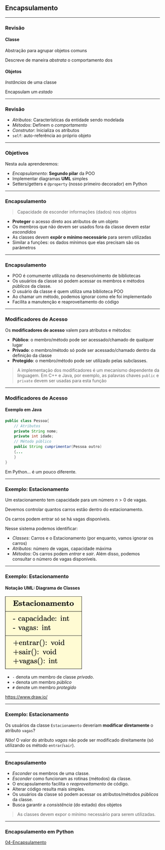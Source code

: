 ## Encapsulamento
---

### Revisão 

#### Classe
Abstração para agrupar objetos comuns

Descreve de maneira _abstrata_ o comportamento dos

#### Objetos 
*Instâncias* de uma classe

Encapsulam um _estado_

---

### Revisão 

- _Atributos_: Características da entidade sendo modelada
- _Métodos_: Definem o *comportamento*
- _Construtor_: Inicializa os atributos
- `self`: auto-referência ao próprio objeto

---

### Objetivos

Nesta aula aprenderemos:
  - _Encapsulamento_: __Segundo pilar__ da POO
  - Implementar diagramas __UML__ simples
  - Setters/getters e `@property` (nosso primeiro decorador)  em Python

---
### Encapsulamento

> Capacidade de esconder informações (dados) nos objetos

- __Proteger__ o acesso direto aos atributos de um objeto
- Os membros que não devem ser usados fora da classe devem estar *escondidos*
- As classes devem __expôr o mínimo necessário__ para serem utilizadas
-  Similar a funções: os dados mínimos que elas precisam são os parâmetros
---

### Encapsulamento

- POO é comumente utilizada no desenvolvimento de bibliotecas
- Os usuários da classe só podem acessar os membros e métodos  *públicos* da classe.
- O usuário da classe é quem utiliza uma biblioteca POO
- Ao chamar um método, podemos ignorar como ele foi implementado
- Facilita a manutenção e reaproveitamento do código

---

### Modificadores de Acesso

Os __modificadores de acesso__ valem para atributos e métodos:

- __Público__:  o membro/método pode ser acessado/chamado de qualquer lugar
- __Privado__: o membro/método só pode ser acessado/chamado  dentro da definição da classe
- __Protegido__: o membro/método pode ser utilizado pelas subclasses. 

> A implementação dos modificadores é um mecanismo dependente da linguagem. Em C++ e
Java, por exemplo, as palavras chaves `public` e `private` devem ser usadas
para esta função

---

### Modificadores de Acesso
#### Exemplo em Java

```java
public class Pessoa{
    // Atributos
    private String nome;
    private int idade;
    // Método público
    public String cumprimentar(Pessoa outro)
    {...
    }
}
```

Em Python... é um pouco diferente. 

---

### Exemplo: Estacionamento
Um estacionamento tem capacidade para um número $n>0$ de vagas. 

Devemos controlar quantos carros estão dentro do estacionamento. 

Os carros podem entrar só se há vagas disponíveis.

Nesse  sistema podemos identificar:
- _Classes_: Carros e o Estacionamento (por enquanto, vamos ignorar os carros)
- _Atributos_: número de vagas, capacidade máxima
- _Métodos_: Os carros podem _entrar_ e _sair_. Além disso, podemos consultar o número de vagas disponíveis.
--- 

### Exemplo: Estacionamento
#### Notação UML: Diagrama de Classes

<img src="img/uml.png" width=250 />

 - `-` denota um membro de classe _privado_.
 - `+` denota um membro _público_
 - `#` denote um membro  _protegido_

<https://www.draw.io/>

--- 
### Exemplo: Estacionamento
Os usuários da classe `Estacionamento` deveriam __modificar diretamente__  o atributo `vagas`? 

*Não!*   O valor do atributo _vagas_ não pode ser modificado direitamente (só utilizando os método `entrar`/`sair`).
<!-- .element: class="fragment" -->

---

### Encapsulamento
- *Esconder* os membros de uma classe.
- *Esconder* como funcionam as rotinas (métodos) da classe.
- O encapsulamento facilita o *reaproveitamento* de código.
- Alterar código resulta mais simples.
- Os usuários da classe só podem acessar os atributos/métodos *públicos* da classe.
- Busca garantir a *consistência* (do estado) dos objetos

> As classes devem expor o mínimo necessário para serem utilizadas.

---

### Encapsulamento em Python
[04-Encapsulamento](04-Encapsulamento.ipynb)
